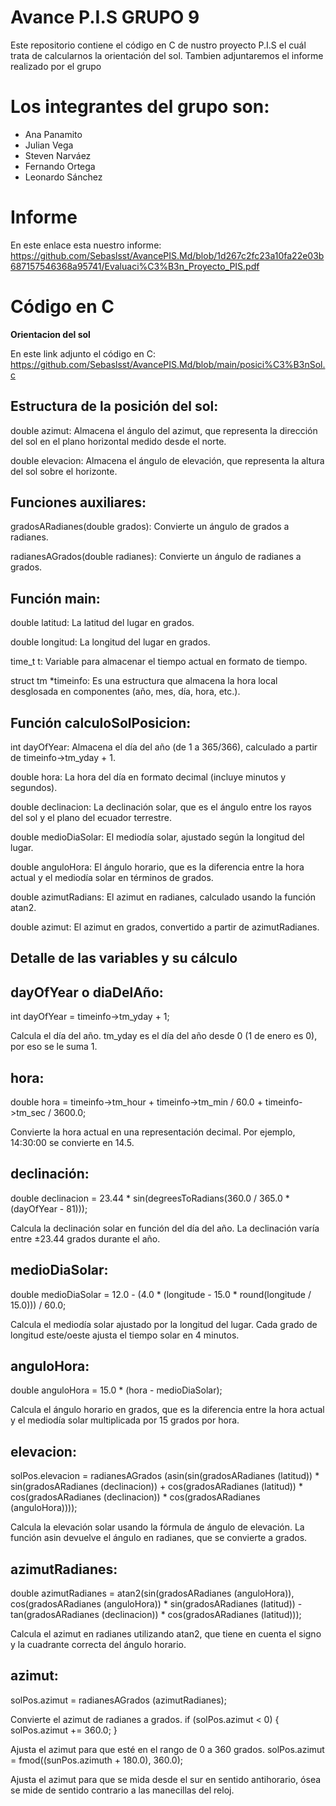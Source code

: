 # Avance P.I.S GRUPO 9
Este repositorio contiene el código en C de nustro proyecto P.I.S el cuál trata de calcularnos la orientación del sol. 
Tambien adjuntaremos el informe realizado por el grupo 
# Los integrantes del grupo son: 
- Ana Panamito 
- Julian Vega 
- Steven Narváez 
- Fernando Ortega 
- Leonardo Sánchez
# Informe 
En este enlace esta nuestro informe: https://github.com/Sebaslsst/AvancePIS.Md/blob/1d267c2fc23a10fa22e03b687157546368a95741/Evaluaci%C3%B3n_Proyecto_PIS.pdf
# Código en C
**Orientacion del sol**

En este link adjunto el código en C: https://github.com/Sebaslsst/AvancePIS.Md/blob/main/posici%C3%B3nSol.c

## Estructura de la posición del sol: ##

double azimut: Almacena el ángulo del azimut, que representa la dirección del sol en el plano horizontal medido desde el norte.

double elevacion: Almacena el ángulo de elevación, que representa la altura del sol sobre el horizonte.

## Funciones auxiliares: ##

gradosARadianes(double grados): Convierte un ángulo de grados a radianes.

radianesAGrados(double radianes): Convierte un ángulo de radianes a grados.


## Función main: ##

double latitud: La latitud del lugar en grados.

double longitud: La longitud del lugar en grados.

time_t t: Variable para almacenar el tiempo actual en formato de tiempo.

struct tm *timeinfo: Es una estructura que almacena la hora local desglosada en componentes (año, mes, día, hora, etc.).

## Función calculoSolPosicion: ##

int dayOfYear: Almacena el día del año (de 1 a 365/366), calculado a partir de timeinfo->tm_yday + 1.

double hora: La hora del día en formato decimal (incluye minutos y segundos).

double declinacion: La declinación solar, que es el ángulo entre los rayos del sol y el plano del ecuador terrestre.

double medioDiaSolar: El mediodía solar, ajustado según la longitud del lugar.

double anguloHora: El ángulo horario, que es la diferencia entre la hora actual y el mediodía solar en términos de grados.

double azimutRadians: El azimut en radianes, calculado usando la función atan2.

double azimut: El azimut en grados, convertido a partir de azimutRadianes.


## Detalle de las variables y su cálculo ##

## dayOfYear o diaDelAño:

int dayOfYear = timeinfo->tm_yday + 1;

Calcula el día del año. tm_yday es el día del año desde 0 (1 de enero es 0), por eso se le suma 1.

## hora:
double hora = timeinfo->tm_hour + timeinfo->tm_min / 60.0 + timeinfo->tm_sec / 3600.0;

Convierte la hora actual en una representación decimal. Por ejemplo, 14:30:00 se convierte en 14.5.

## declinación:
double declinacion = 23.44 * sin(degreesToRadians(360.0 / 365.0 * (dayOfYear - 81)));

Calcula la declinación solar en función del día del año. La declinación varía entre ±23.44 grados durante el año.

## medioDiaSolar:
double medioDiaSolar = 12.0 - (4.0 * (longitude - 15.0 * round(longitude / 15.0))) / 60.0;

Calcula el mediodía solar ajustado por la longitud del lugar. Cada grado de longitud este/oeste ajusta el tiempo solar en 4 minutos.

## anguloHora: ##
double anguloHora = 15.0 * (hora - medioDiaSolar);

Calcula el ángulo horario en grados, que es la diferencia entre la hora actual y el mediodía solar multiplicada por 15 grados por hora.

## elevacion: ##
solPos.elevacion = radianesAGrados (asin(sin(gradosARadianes (latitud)) * sin(gradosARadianes (declinacion)) + cos(gradosARadianes (latitud)) * cos(gradosARadianes (declinacion)) * cos(gradosARadianes (anguloHora))));

Calcula la elevación solar usando la fórmula de ángulo de elevación. La función asin devuelve el ángulo en radianes, que se convierte a grados.

## azimutRadianes: ##
double azimutRadianes = atan2(sin(gradosARadianes (anguloHora)), cos(gradosARadianes (anguloHora)) * sin(gradosARadianes (latitud)) - tan(gradosARadianes (declinacion)) * cos(gradosARadianes (latitud)));

Calcula el azimut en radianes utilizando atan2, que tiene en cuenta el signo y la cuadrante correcta del ángulo horario.

## azimut: ##
solPos.azimut = radianesAGrados (azimutRadianes);

Convierte el azimut de radianes a grados.
if (solPos.azimut < 0) { solPos.azimut  += 360.0; }

Ajusta el azimut para que esté en el rango de 0 a 360 grados.
solPos.azimut = fmod((sunPos.azimuth + 180.0), 360.0);

Ajusta el azimut para que se mida desde el sur en sentido antihorario, ósea se mide de sentido contrario a las manecillas del reloj.

